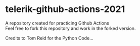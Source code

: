 # telerik-github-actions-2021
A repository created for practicing Github Actions  
Feel free to fork this repository and work in the forked version.

Credits to Tom Reid for the Python Code...
